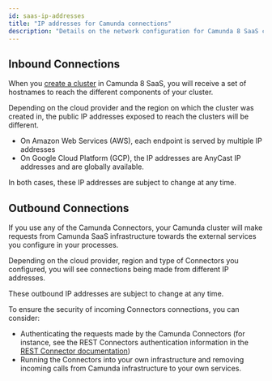 ```yaml
---
id: saas-ip-addresses
title: "IP addresses for Camunda connections"
description: "Details on the network configuration for Camunda 8 SaaS clusters."
---
```



## Inbound Connections

When you [create a cluster](/components/console/manage-clusters/create-cluster.md) in Camunda 8 SaaS, you will receive a set of hostnames to reach the different components of your cluster.

Depending on the cloud provider and the region on which the cluster was created in, the public IP addresses exposed to reach the clusters will be different.

* On Amazon Web Services (AWS), each endpoint is served by multiple IP addresses
* On Google Cloud Platform (GCP), the IP addresses are AnyCast IP addresses and are globally available.

In both cases, these IP addresses are subject to change at any time.


## Outbound Connections

If you use any of the Camunda Connectors, your Camunda cluster will make requests from Camunda SaaS infrastructure towards the external services you configure in your processes.

Depending on the cloud provider, region and type of Connectors you configured, you will see connections being made from different IP addresses.

These outbound IP addresses are subject to change at any time.

To ensure the security of incoming Connectors connections, you can consider:

* Authenticating the requests made by the Camunda Connectors (for instance, see the REST Connectors authentication information in the [REST Connector documentation](/components/connectors/protocol/rest.md#authentication))
* Running the Connectors into your own infrastructure and removing incoming calls from Camunda infrastructure to your own services.
